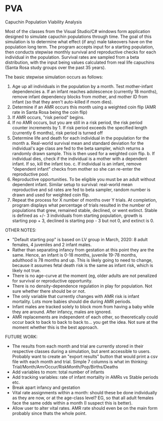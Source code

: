 # PVA
Capuchin Population Viability Analysis

Most of the classes from the Visual Studio/C# windows form application designed to simulate capuchin populations through time. 
The goal of this simulation is to determine what effect (if any) male takeovers have on the population long term. The program accepts input for a starting population, then conducts stepwise monthly survival and reproductive checks for each individual in the population. Survival rates are sampled from a beta distribution, with the input being values calculated from real life capuchins (Santa Rosa study groups over the past 35 years). 

The basic stepwise simulation occurs as follows: 
1. Age up all individuals in the population by a month. Test mother-infant dependencies
  a. If an infant reaches adolescence (currently 18 months), remove infant dependency blocks from mother, and mother ID from infant (so that they aren't auto-killed if mom dies). 
2. Determine if an AMR occurs this month using a weighted coin flip (AMR rate in Santa Rosa being the coin flip)
3. If AMR occurs, "risk period" begins. 
4. If no AMR occurs, but you are still in a risk period, the risk period counter increments by 1. If risk period exceeds the specified length (currently 6 months), risk period is turned off 
5. Determine life and death for each individual in the population for the month 
  a. Real-world survival mean and standard deviation for the individual's age class are fed to the beta sampler, which returns a   randomly drawn sample. This is then used for a weighted coin flip. 
  b. If individual dies, check if the individual is a mother with a dependent infant. If so, kill the infant too. 
  c. If individual is an infant, remove "dependent infant" checks from mother so she can re-enter the reproductive pool.
6. Reproductive opportunities. To be eligible you must be an adult without dependent infant. Similar setup to survival: real-world mean reproductive and sd rates are fed to beta sampler, random number is drawn and used for weighted coin flip. 
7. Repeat the process for X number of months over Y trials. At completion, program displays what percentage of trials resulted in the number of populations that grew, remained stable, declined, or went extinct. Stable is defined as +/- 3 individuals from starting population, growth is starting pop + 3, declined is starting pop - 3 but not 0, and extinct is 0. 

OTHER NOTES:
- "Default starting pop" is based on LV group in March, 2020: 8 adult females, 4 juveniles and 2 infant males. 
- Rather than separating infancy from gestation at this point they are the same. Hence, an infant is 0-18 months, juvenile 19-78 months, adulthood is 78 months and up. This is likely going to need to change, because it assumes fetal death risk is the same as infant risk, which is likely not true. 
- There is no age-curve at the moment (eg, older adults are not penalized for survival or reproductive opportunity. 
- There is no density-dependence regulation in play for population. Not sure whether there should be or not. 
- The only variable that currently changes with AMR risk is infant mortality. Lots more babies should die during AMR periods.
- Infant males are tracked solely to block mom from having a baby while they are around. After infancy, males are ignored. 
- AMR replacements are independent of each other, so theoretically could occur back to back to back to back to... you get the idea. Not sure at the moment whether this is the best approach. 

FUTURE WORK: 
- The results from each month and trial are currently stored in their respective classes during a simulation, but arent accessible to users. Probably want to create an "export results" button that would print a csv file with each month and trial. Simple 7 columns is what im thinking: Trial/Month/AmrOccur/RiskMonth/Pop/Births/Deaths 
- Add variables to mom: total number of infants
- Add tracking variables: rate of infant mortality in AMRs vs Stable periods etc. 
- Break apart infancy and gestation
- Vital rate assignments within a month: should these be done individually as they are now, or at the age-class level? EG, so that all adult females face the same odds within a month (I suspect this is better). 
- Allow user to alter vital rates. AMR rate should even be on the main form probably since thats the whole point. 
